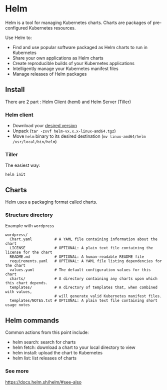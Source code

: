 
# Helm

Helm is a tool for managing Kubernetes charts. Charts are packages of pre-configured Kubernetes resources.

Use Helm to:

- Find and use popular software packaged as Helm charts to run in Kubernetes
- Share your own applications as Helm charts
- Create reproducible builds of your Kubernetes applications
- Intelligently manage your Kubernetes manifest files
- Manage releases of Helm packages


## Install 

There are 2 part : Helm Client (heml) and Helm Server (Tiller)

### Helm client

- Download your [desired version](https://github.com/helm/helm/releases)
- Unpack (`tar -zxvf helm-vx.x.x-linux-amd64.tgz`)
- Move `helm` binary to its desired destination (`mv linux-amd64/helm /usr/local/bin/helm`)

### Tiller

The easiest way: 

`helm init`

## Charts 

Helm uses a packaging format called charts. 

### Structure directory 

Example with `wordpress`

```
wordpress/
  Chart.yaml          # A YAML file containing information about the chart
  LICENSE             # OPTIONAL: A plain text file containing the license for the chart
  README.md           # OPTIONAL: A human-readable README file
  requirements.yaml   # OPTIONAL: A YAML file listing dependencies for the chart
  values.yaml         # The default configuration values for this chart
  charts/             # A directory containing any charts upon which this chart depends.
  templates/          # A directory of templates that, when combined with values,
                      # will generate valid Kubernetes manifest files.
  templates/NOTES.txt # OPTIONAL: A plain text file containing short usage notes
```

## Helm commands

Common actions from this point include:

- helm search: search for charts
- helm fetch: download a chart to your local directory to view
- helm install: upload the chart to Kubernetes
- helm list: list releases of charts

### See more 

https://docs.helm.sh/helm/#see-also

